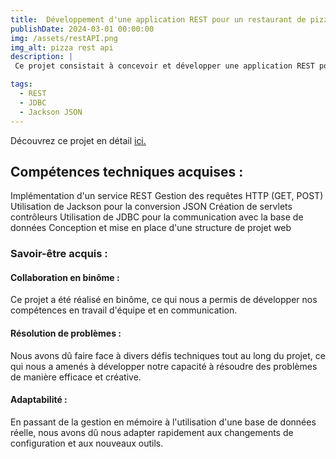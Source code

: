 ```yaml
---
title:  Développement d'une application REST pour un restaurant de pizzas
publishDate: 2024-03-01 00:00:00
img: /assets/restAPI.png
img_alt: pizza rest api
description: |
 Ce projet consistait à concevoir et développer une application REST pour un restaurant de pizzas. L'application devait gérer les ressources des ingrédients, des pizzas et des commandes, en assurant le lien avec une base de données. Dans un premier temps, nous avons mis en place une structure de base pour l'application web, puis nous avons implémenté la gestion des ingrédients avec un DAO "trivial". Ensuite, nous avons étendu l'application pour qu'elle puisse interagir avec une base de données réelle, en remplaçant la gestion en mémoire par des requêtes SQL.

tags:
  - REST
  - JDBC
  - Jackson JSON
---
```


 Découvrez ce projet en détail <a href="https://github.com/Selim-Hamza/Sudokusolver">ici.</a>

## Compétences techniques acquises :

Implémentation d'un service REST
Gestion des requêtes HTTP (GET, POST)
Utilisation de Jackson pour la conversion JSON
Création de servlets contrôleurs
Utilisation de JDBC pour la communication avec la base de données
Conception et mise en place d'une structure de projet web


### Savoir-être acquis :

#### Collaboration en binôme : 
Ce projet a été réalisé en binôme, ce qui nous a permis de développer nos compétences en travail d'équipe et en communication.

#### Résolution de problèmes : 
Nous avons dû faire face à divers défis techniques tout au long du projet, ce qui nous a amenés à développer notre capacité à résoudre des problèmes de manière efficace et créative.

#### Adaptabilité : 
En passant de la gestion en mémoire à l'utilisation d'une base de données réelle, nous avons dû nous adapter rapidement aux changements de configuration et aux nouveaux outils.


